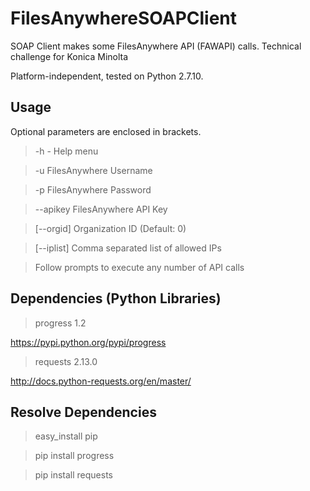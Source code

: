 # FilesAnywhereSOAPClient
SOAP Client makes some FilesAnywhere API (FAWAPI) calls. Technical challenge for Konica Minolta

Platform-independent, tested on Python 2.7.10.

## Usage

Optional parameters are enclosed in brackets.

> -h - Help menu

> -u FilesAnywhere Username

> -p FilesAnywhere Password

> --apikey FilesAnywhere API Key

> [--orgid] Organization ID (Default: 0)

> [--iplist] Comma separated list of allowed IPs

>  Follow prompts to execute any number of API calls

## Dependencies (Python Libraries)
> progress 1.2

https://pypi.python.org/pypi/progress

> requests 2.13.0

http://docs.python-requests.org/en/master/

## Resolve Dependencies
> easy_install pip

> pip install progress

> pip install requests
